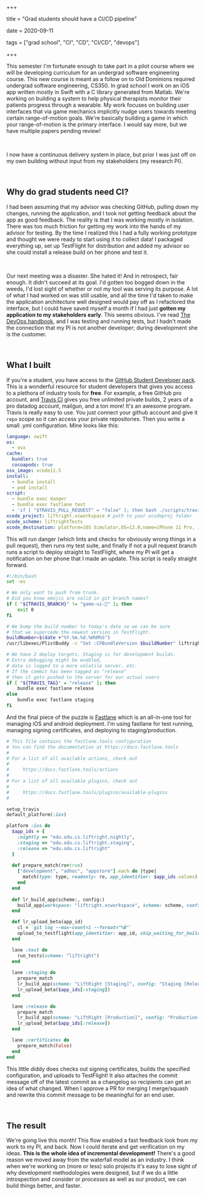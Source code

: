 +++

title = "Grad students should have a CI/CD pipeline"

date = 2020-09-11

tags = ["grad school", "CI", "CD", "CI/CD", "devops"]

+++

This semester I'm fortunate enough to take part in a pilot course where we will be developing curriculum for an undergrad software engineering course. This new course is meant as a follow on to Old Dominions required undergrad software engineering, CS350. In grad school I work on an iOS app written mostly in Swift with a C library generated from Matlab. We're working on building a system to help physical therapists monitor their patients progress through a wearable. My work focuses on building user interfaces that via game mechanics implicitly nudge users towards meeting certain range-of-motion goals. We're basically building a game in which your range-of-motion is the primary interface. I would say more, but we have multiple papers pending review!

​    

I now have a continuous delivery system in place, but prior I was just off on my own building without input from my stakeholders (my research PI).

​    

## Why do grad students need CI?

I had been assuming that my advisor was checking GitHub, pulling down my changes, running the application, and I took not getting feedback about the app as good feedback. The reality is that I was working mostly in isolation. There was too much friction for getting my work into the hands of my advisor for testing. By the time I realized this I had a fully working prototype and thought we were ready to start using it to collect data! I packaged everything up, set up TestFlight for distribution and added my advisor so she could install a release build on her phone and test it.

​    

Our next meeting was a disaster. She hated it! And in retrospect, fair enough. It didn't succeed at its goal. I'd gotten too bogged down in the weeds, I'd lost sight of whether or not my tool was serving its purpose.  A lot of what I had worked on was still usable, and all the time I'd taken to make the application architecture well designed would pay off as I refactored the interface, but I could have saved myself a month if I had just **gotten my application to my stakeholders early**. This seems obvious. I've read [The DevOps handbook](https://itrevolution.com/the-devops-handbook/), and I was testing and running tests, but I hadn't made the connection that my PI is not another developer; during development she is the customer.

​    

## What I built
If you're a student, you have access to the [GitHub Student Developer pack](https://education.github.com/pack). This is a wonderful resource for student developers that gives you access to a plethora of industry tools for **free**. For example, a free GitHub pro account, and [Travis CI](https://education.travis-ci.com) gives you free unlimited private builds, 2 years of a pro datadog account, mailgun, and a ton more! It's an awesome program. Travis is really easy to use. You just connect your github account and give it `repo` scope so it can access your private repositories. Then you write a small .yml configuration. Mine looks like this:
```yaml
language: swift
os:
  - osx
cache:
  bundler: true
  cocoapods: true
osx_image: xcode11.5
install:
  - bundle install
  - pod install
script:
  - bundle exec danger
  - bundle exec fastlane test
  - 'if [ "$TRAVIS_PULL_REQUEST" = "false" ]; then bash ./scripts/travis-deploy.sh; fi'
xcode_project: liftright.xcworkspace # path to your xcodeproj folder
xcode_scheme: liftrightTests
xcode_destination: platform=iOS Simulator,OS=13.0,name=iPhone 11 Pro, iPhone 8
```

This will run danger (which lints and checks for obviously wrong things in a pull request), then runs my test suite, and finally if not a pull request branch runs a script to deploy straight to TestFlight, where my PI will get a notification on her phone that I made an update. This script is really straight forward. 

```bash
#!/bin/bash
set -ev

# We only want to push from trunk.
# Did you know emojis are valid in git branch names?
if [ "${TRAVIS_BRANCH}" != "game-ui-🚀" ]; then
    exit 0
fi

# We bump the build number to today's date so we can be sure
# that we supercede the newest version in TestFlight.
buildNumber=$(date +"%Y.%m.%d.%H%M%S")
/usr/libexec/PlistBuddy -c "Set :CFBundleVersion $buildNumber" liftright/Info.plist

# We have 2 deploy targets. Staging is for development builds.
# Extra debugging might be enabled, 
# data is logged to a more volatile server, etc.
# If the commit has been tagged as "release" 
# then it gets pushed to the server for our actual users
if [ "${TRAVIS_TAG}" = "release" ]; then
    bundle exec fastlane release
else
    bundle exec fastlane staging
fi
```

And the final piece of the puzzle is [Fastlane](https://fastlane.tools) which is an
all-in-one tool for managing iOS and android deployment. I'm using fastlane for
test running, managing signing certificates, and deploying to staging/production.

```ruby
# This file contains the fastlane.tools configuration
# You can find the documentation at https://docs.fastlane.tools
#
# For a list of all available actions, check out
#
#     https://docs.fastlane.tools/actions
#
# For a list of all available plugins, check out
#
#     https://docs.fastlane.tools/plugins/available-plugins
#

setup_travis
default_platform(:ios)

platform :ios do
  $app_ids = {
    :nightly => "edu.odu.cs.liftright.nightly",
    :staging => "edu.odu.cs.liftright.staging",
    :release => "edu.odu.cs.liftright"
  }
  
  def prepare_match(ro=true)
    ["development", "adhoc", "appstore"].each do |type|
      match(type: type, readonly: ro, app_identifier: $app_ids.values)
    end
  end
  
  def lr_build_app(scheme:, config:)
    build_app(workspace: "liftright.xcworkspace", scheme: scheme, configuration: config)
  end

  def lr_upload_beta(app_id)
    cl = `git log --max-count=1 --format="%B"`
    upload_to_testflight(app_identifier: app_id, skip_waiting_for_build_processing: true, changelog: cl)
  end

  lane :test do
    run_tests(scheme: "liftright")
  end
  
  lane :staging do
    prepare_match
    lr_build_app(scheme: "LiftRight [Staging]", config: "Staging [Release]")
    lr_upload_beta($app_ids[:staging])
  end

  lane :release do
    prepare_match
    lr_build_app(scheme: "LiftRight [Production]", config: "Production [Release]")
    lr_upload_beta($app_ids[:release])
  end

  lane :certificates do
    prepare_match(False)
  end
end
```

This little diddy does checks out signing certificates, builds the specified configuration, and uploads to TestFlight! It also attaches the commit message off of the latest commit as a changelog so recipients can get an idea of what changed. When I approve a PR for merging I merge/squash and rewrite this commit message to be meaningful for an end user.

​    
## The result
We're going live this month! This flow enabled a fast feedback look from my work to my PI, and back. Now I could iterate and get verification on my ideas. **This is the whole idea of incremental development!** There's a good reason we moved away from the waterfall model as an industry. I think when we're working on (more or less) solo projects it's easy to lose sight of why development methodologies were designed, but if we do a little introspection and consider or *processes* as well as our product, we can build things better, and faster.